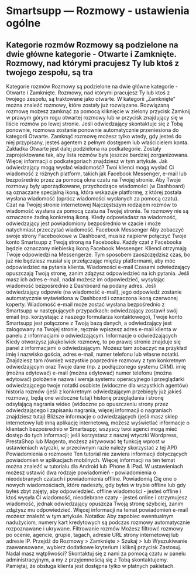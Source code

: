 # Smartsupp — Rozmowy - ustawienia ogólne
## Kategorie rozmów Rozmowy są podzielone na dwie główne kategorie - Otwarte i Zamknięte. Rozmowy, nad którymi pracujesz Ty lub ktoś z twojego zespołu, są tra
Kategorie rozmów
Rozmowy są podzielone na dwie główne kategorie - Otwarte i Zamknięte. Rozmowy, nad którymi pracujesz Ty lub ktoś z twojego zespołu, są traktowane jako otwarte. W kategorii „Zamknięte” można znaleźć rozmowy, które zostały już rozwiązane.
Rozwiązaną rozmowę możesz zamknąć za pomocą kliknięcie w zielony przycisk Zamknij w prawym górym rogu otwartej rozmowy lub w przycisk znajdujący się w liście rozmów po lewej stronie. Jeśli odwiedzający skontaktuje się z Tobą ponownie, rozmowa zostanie ponownie automatycznie przeniesiona do kategorii Otwarte. Zamknąć rozmowę możesz tylko wtedy, gdy jesteś do niej przypisany, jesteś agentem z pełnym dostępem lub właścicielem konta.
Zakładka Otwarte jest dalej podzielona na podkategorie. Zostały zaprojektowane tak, aby lista rozmów była jeszcze bardziej zorganizowana. Więcej informacji o podkategoriach znajdziesz w tym artykule.
Jak odwiedzający mogą wysłać wiadomość?
Twoi klienci mogą wysłać Ci wiadomość z różnych platform, takich jak Facebook Messenger, e-mail lub bezpośrednio przez za pomocą okna czatu na Twojej stronie.
Aby Twoje rozmowy były uporządkowane, przychodzące wiadomości (w Dashboard) są oznaczane specjalną ikoną, która wskazuje platformę, z której została wysłana wiadomość (oprócz wiadomości wysłanych za pomocą czatu).
Czat na Twojej stronie internetowej
Najczęstszym rodzajem rozmów to wiadomość wysłana za pomocą czatu na Twojej stronie. Te rozmowy nie są oznaczone żadną konkretną ikoną. Kiedy odpowiadasz na wiadomość, odwiedzający jest powiadomiony bezpośrednio w czacie i może natychmiast przeczytać wiadomość.
Facebook Messenger
Aby zobaczyć swoje strony Facebookowe w Dashboard, musisz najpierw połączyć Twoje konto Smartsupp z Twoją stroną na Facebooku. Każdy czat z Facebooka będzie oznaczony niebieską ikoną Facebook Messenger. Klienci otrzymają Twoje odpowiedzi na Messengerze. Tym sposobem zaoszczędzisz czas, bo już nie będziesz musiał się przełączając między platformami, aby móc odpowiedzieć na pytania klienta.
Wiadomości e-mail
Czasami odwiedzający opuszczają Twoją stronę, zanim zdążysz odpowiedzieć na ich pytania. Jeśli masz ich adres e-mail, nadal możesz im odpowiedzieć, wysyłając wiadomość bezpośrednio z Dashboard na podany adres. Jeśli odwiedzający odpowie (na wiadomość e-mail), jego odpowiedź zostanie automatycznie wyświetlona w Dashboard i oznaczona ikoną czerwonej koperty.
Wiadomość e-mail może zostać wysłana bezpośrednio z Smartsupp w następujących przypadkach:
odwiedzający zostawił swój email (np. korzystając z naszego formularza kontaktowego),
Twoje konto Smartsupp jest połączone z Twoją bazą danych, a odwiedzający jest zalogowany na Twojej stronie,
ręcznie wpiszesz adres e-mail klienta w panelu z informacjami o odwiedzającym.
Informacje o odwiedzających
Kiedy otworzysz jakąkolwiek rozmowę, to po prawej stronie znajduje się panel z informacjami o odwiedzającym. Możesz tam zobaczyć na przykład imię i nazwisko gościa, adres e-mail, numer telefonu lub własne notatki. Znajdziesz tam również wszystkie poprzednie rozmowy z tym konkretnym odwiedzającym oraz Twoje dane (np. z podłączonego systemu CRM).
imię (można edytować)
e-mail (można edytować)
numer telefonu (można edytować)
położenie
nazwa i wersja systemu operacyjnego i przeglądarki odwiedzającego
twoje notatki osobiste (widoczne dla wszystkich agentów)
historia rozmów (jeśli z konkretnym odwiedzającym przebiegły już jakieś rozmowy, będą one widoczne tutaj)
historię przeglądania i stronę odsyłającą 
nagrania wideo (widoczne po opuszczeniu strony przez odwiedzającego i zapisaniu nagrania, więcej informacji o nagraniach znajdziesz tutaj)
Bliższe informacje o odwiedzających (jeśli masz sklep internetowy lub inną aplikację internetową, możesz wyświetlać informacje o klientach bezpośrednio w Smartsupp; wszyscy twoi agenci mogą mieć dostęp do tych informacji; jeśli korzystasz z naszej wtyczki Wordpress, PrestaShop lub Magento, możesz aktywować tę funkcję wprost w ustawieniach wtyczki, w przeciwnym razie należy skorzystać z tej API)
Powiadomienia o rozmowie
Ten tutorial nie zawiera informacji dotyczących powiadomień w aplikacjach mobilnych. Więcej informacji na ten temat można znaleźć w tutorialu dla Android lub iPhone & iPad.
W ustawieniach możesz ustawić dwa rodzaje powiadomień - powiadomienia o nieodebranych czatach i powiadomienia offline. Powiadomią Cię one o nowych wiadomościach, które nadeszły, gdy byłeś w trybie offline lub gdy byłeś zbyt zajęty, aby odpowiedzieć.
offline wiadomości - jesteś offline i ktoś wysyła Ci wiadomość,
nieodebrane czaty - jesteś online i otrzymujesz wiadomość, jednak odwiedzający opuszcza Twoją stronę szybciej, zanim zdążysz mu odpowiedzieć.
Więcej informacji na temat powiadomień e-mail możesz znaleźć w tym artykule.
Notatka: Aby zapobiec ewentualnym nadużyciom, numery kart kredytowych są podczas rozmowy automatycznie rozpoznawane i ukrywane.
Filtrowanie rozmów
Możesz filtrowć rozmowy po ocenie, agencie, grupie, tagach, adresie URL strony internetowej
lub adresie IP.
Przejdź do Rozmowy > Zamknięte > Szukaj > lub Wyszukiwanie zaawansowane, wybierz
dodatkowe kryterium i kliknij przycisk Zastosuj.
Nadal masz wątpliwości? Skontaktuj się z nami za pomocą czatu w panelu administracyjnym, a my z przyjemnością się z Tobą skontaktujemy. Pamiętaj, że obsługa klienta jest dostępna tylko w płatnych pakietach.

